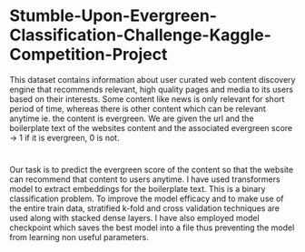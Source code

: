 # Stumble-Upon-Evergreen-Classification-Challenge-Kaggle-Competition-Project

This dataset contains information about user curated web content discovery engine that recommends relevant, high quality pages and media to its users based on their interests. Some content like news is only relevant for short period of time, whereas there is other content which can be relevant anytime ie. the content is evergreen. We are given the url and the boilerplate text of the websites content and the associated evergreen score -> 1 if it is evergreen, 0 is not.
#
Our task is to predict the evergreen score of the content so that the website can recommend that content to users anytime. I have used transformers model to extract embeddings for the boilerplate text. This is a binary classification problem. To improve the model efficacy and to make use of the entire train data, stratified k-fold and cross validation techniques are used along with stacked dense layers. I have also employed model checkpoint which saves the best model into a file thus preventing the model from learning non useful parameters.
